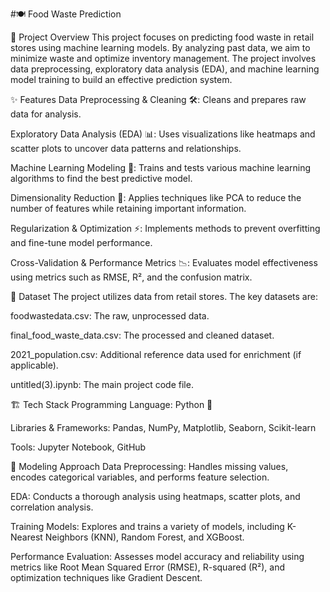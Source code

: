 #🍽️ Food Waste Prediction


📌 Project Overview
This project focuses on predicting food waste in retail stores using machine learning models. By analyzing past data, we aim to minimize waste and optimize inventory management. The project involves data preprocessing, exploratory data analysis (EDA), and machine learning model training to build an effective prediction system.

✨ Features
Data Preprocessing & Cleaning 🛠️: Cleans and prepares raw data for analysis.

Exploratory Data Analysis (EDA) 📊: Uses visualizations like heatmaps and scatter plots to uncover data patterns and relationships.

Machine Learning Modeling 🤖: Trains and tests various machine learning algorithms to find the best predictive model.

Dimensionality Reduction 🔻: Applies techniques like PCA to reduce the number of features while retaining important information.

Regularization & Optimization ⚡: Implements methods to prevent overfitting and fine-tune model performance.

Cross-Validation & Performance Metrics 📉: Evaluates model effectiveness using metrics such as RMSE, R², and the confusion matrix.

📂 Dataset
The project utilizes data from retail stores. The key datasets are:

foodwastedata.csv: The raw, unprocessed data.

final_food_waste_data.csv: The processed and cleaned dataset.

2021_population.csv: Additional reference data used for enrichment (if applicable).

untitled(3).ipynb: The main project code file.

🏗️ Tech Stack
Programming Language: Python 🐍

Libraries & Frameworks: Pandas, NumPy, Matplotlib, Seaborn, Scikit-learn

Tools: Jupyter Notebook, GitHub

🧩 Modeling Approach
Data Preprocessing: Handles missing values, encodes categorical variables, and performs feature selection.

EDA: Conducts a thorough analysis using heatmaps, scatter plots, and correlation analysis.

Training Models: Explores and trains a variety of models, including K-Nearest Neighbors (KNN), Random Forest, and XGBoost.

Performance Evaluation: Assesses model accuracy and reliability using metrics like Root Mean Squared Error (RMSE), R-squared (R²), and optimization techniques like Gradient Descent.



